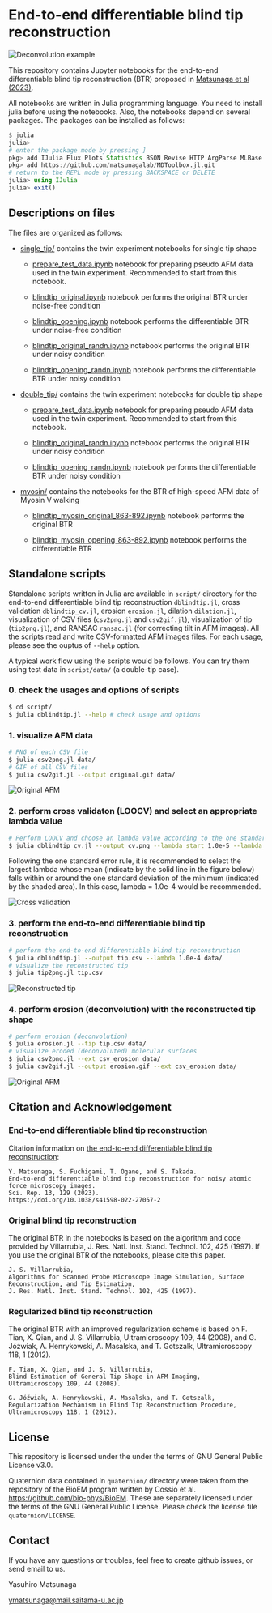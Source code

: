 # End-to-end differentiable blind tip reconstruction

![Deconvolution example](https://raw.githubusercontent.com/matsunagalab/differentiable_BTR/main/images/morphing.gif)

This repository contains Jupyter notebooks for the end-to-end differentiable blind tip reconstruction (BTR) proposed in [Matsunaga et al (2023)](https://doi.org/10.1038/s41598-022-27057-2). 

All notebooks are written in Julia programming language. You need to install julia before using the notebooks. 
Also, the notebooks depend on several packages. The packages can be installed as follows:

```julia
$ julia
julia> 
# enter the package mode by pressing ]
pkg> add IJulia Flux Plots Statistics BSON Revise HTTP ArgParse MLBase
pkg> add https://github.com/matsunagalab/MDToolbox.jl.git
# return to the REPL mode by pressing BACKSPACE or DELETE
julia> using IJulia
julia> exit()
```

## Descriptions on files

The files are organized as follows:

- [single_tip/](https://github.com/matsunagalab/differentiable_BTR/tree/main/single_tip) contains the twin experiment notebooks for single tip shape

  - [prepare_test_data.ipynb](https://github.com/matsunagalab/differentiable_BTR/blob/main/single_tip/prepare_test_data.ipynb) notebook for preparing pseudo AFM data used in the twin experiment. Recommended to start from this notebook. 

  - [blindtip_original.ipynb](https://github.com/matsunagalab/differentiable_BTR/blob/main/single_tip/blindtip_original.ipynb) notebook performs the original BTR under noise-free condition
 
  - [blindtip_opening.ipynb](https://github.com/matsunagalab/differentiable_BTR/blob/main/single_tip/blindtip_opening.ipynb) notebook performs the differentiable BTR under noise-free condition

  - [blindtip_original_randn.ipynb](https://github.com/matsunagalab/differentiable_BTR/blob/main/single_tip/blindtip_original_randn.ipynb) notebook performs the original BTR under noisy condition
 
  - [blindtip_opening_randn.ipynb](https://github.com/matsunagalab/differentiable_BTR/blob/main/single_tip/blindtip_opening_randn.ipynb) notebook performs the differentiable BTR under noisy condition

- [double_tip/](https://github.com/matsunagalab/differentiable_BTR/tree/main/double_tip) contains the twin experiment notebooks for double tip shape

  - [prepare_test_data.ipynb](https://github.com/matsunagalab/differentiable_BTR/blob/main/double_tip/prepare_test_data.ipynb) notebook for preparing pseudo AFM data used in the twin experiment. Recommended to start from this notebook. 

  - [blindtip_original_randn.ipynb](https://github.com/matsunagalab/differentiable_BTR/blob/main/double_tip/blindtip_original_randn.ipynb) notebook performs the original BTR under noisy condition
 
  - [blindtip_opening_randn.ipynb](https://github.com/matsunagalab/differentiable_BTR/blob/main/double_tip/blindtip_opening_randn.ipynb) notebook performs the differentiable BTR under noisy condition

- [myosin/](https://github.com/matsunagalab/differentiable_BTR/tree/main/myosin) contains the notebooks for the BTR of high-speed AFM data of Myosin V walking

  - [blindtip_myosin_original_863-892.ipynb](https://github.com/matsunagalab/differentiable_BTR/blob/main/myosin/blindtip_myosin_original_863-892.ipynb) notebook performs the original BTR
 
  - [blindtip_myosin_opening_863-892.ipynb](https://github.com/matsunagalab/differentiable_BTR/blob/main/myosin/blindtip_myosin_opening_863-892.ipynb) notebook performs the differentiable BTR
  
## Standalone scripts

Standalone scripts written in Julia are available in `script/` directory for the end-to-end differentiable blind tip reconstruction `dblindtip.jl`, cross validation `dblindtip_cv.jl`, erosion `erosion.jl`, dilation `dilation.jl`, visualization of CSV files (`csv2png.jl` and `csv2gif.jl`), visualization of tip (`tip2png.jl`), and RANSAC `ransac.jl` (for correcting tilt in AFM images). All the scripts read and write CSV-formatted AFM images files. For each usage, please see the ouptus of `--help` option. 

A typical work flow using the scripts would be follows. You can try them using test data in `script/data/` (a double-tip case).

### 0. check the usages and options of scripts
```bash
$ cd script/
$ julia dblindtip.jl --help # check usage and options
```

### 1. visualize AFM data
```bash
# PNG of each CSV file
$ julia csv2png.jl data/
# GIF of all CSV files
$ julia csv2gif.jl --output original.gif data/
```

![Original AFM](https://raw.githubusercontent.com/matsunagalab/differentiable_BTR/main/script/original.gif)

### 2. perform cross validaton (LOOCV) and select an appropriate lambda value
```bash
# Perform LOOCV and choose an lambda value according to the one standard error rule
$ julia dblindtip_cv.jl --output cv.png --lambda_start 1.0e-5 --lambda_stop 0.01 --lambda_length 4 data/
```

Following the one standard error rule, it is recommended to select the largest lambda whose mean (indicate by the solid line in the figure below) falls within or around the one standard deviation of the minimum (indicated by the shaded area). In this case, lambda = 1.0e-4 would be recommended. 

![Cross validation](https://raw.githubusercontent.com/matsunagalab/differentiable_BTR/main/script/cv.png)

### 3. perform the end-to-end differentiable blind tip reconstruction
```bash
# perform the end-to-end differentiable blind tip reconstruction
$ julia dblindtip.jl --output tip.csv --lambda 1.0e-4 data/
# visualize the reconstructed tip
$ julia tip2png.jl tip.csv
```

![Reconstructed tip](https://raw.githubusercontent.com/matsunagalab/differentiable_BTR/main/script/tip.png)

### 4. perform erosion (deconvolution) with the reconstructed tip shape
```bash
# perform erosion (deconvolution)
$ julia erosion.jl --tip tip.csv data/
# visualize eroded (deconvoluted) molecular surfaces
$ julia csv2png.jl --ext csv_erosion data/
$ julia csv2gif.jl --output erosion.gif --ext csv_erosion data/
```

![Original AFM](https://raw.githubusercontent.com/matsunagalab/differentiable_BTR/main/script/erosion.gif)

## Citation and Acknowledgement

### End-to-end differentiable blind tip reconstruction

Citation information on [the end-to-end differentiable blind tip reconstruction](https://doi.org/10.1038/s41598-022-27057-2):

```
Y. Matsunaga, S. Fuchigami, T. Ogane, and S. Takada. 
End-to-end differentiable blind tip reconstruction for noisy atomic force microscopy images. 
Sci. Rep. 13, 129 (2023). 
https://doi.org/10.1038/s41598-022-27057-2
```

### Original blind tip reconstruction

The original BTR in the notebooks is based on the algorithm and code provided by Villarrubia, J. Res. Natl. Inst. Stand. Technol. 102, 425 (1997). If you use the original BTR of the notebooks, please cite this paper. 

```
J. S. Villarrubia, 
Algorithms for Scanned Probe Microscope Image Simulation, Surface Reconstruction, and Tip Estimation, 
J. Res. Natl. Inst. Stand. Technol. 102, 425 (1997).
```

### Regularized blind tip reconstruction

The original BTR with an improved regularization scheme is based on F. Tian, X. Qian, and J. S. Villarrubia, Ultramicroscopy 109, 44 (2008), and G. Jóźwiak, A. Henrykowski, A. Masalska, and T. Gotszalk, Ultramicroscopy 118, 1 (2012).

```
F. Tian, X. Qian, and J. S. Villarrubia, 
Blind Estimation of General Tip Shape in AFM Imaging, 
Ultramicroscopy 109, 44 (2008).
```

```
G. Jóźwiak, A. Henrykowski, A. Masalska, and T. Gotszalk, 
Regularization Mechanism in Blind Tip Reconstruction Procedure, 
Ultramicroscopy 118, 1 (2012).

```

## License

This repository is licensed under the under the terms of GNU General Public License v3.0. 

Quaternion data contained in `quaternion/` directory were taken from the repository of the BioEM program written by Cossio et al. https://github.com/bio-phys/BioEM. These are separately licensed under the terms of the GNU General Public License. Please check the license file `quaternion/LICENSE`. 
 
## Contact

If you have any questions or troubles, feel free to create github issues, or send email to us. 

Yasuhiro Matsunaga

ymatsunaga@mail.saitama-u.ac.jp

